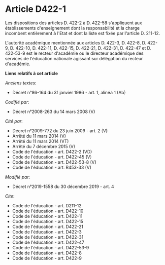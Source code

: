 # Article D422-1

Les dispositions des articles D. 422-2 à D. 422-58 s'appliquent aux établissements d'enseignement dont la responsabilité et
la charge incombent entièrement à l'Etat et dont la liste est fixée par l'article D. 211-12. 

L'autorité académique mentionnée aux articles D. 422-3, D. 422-8, D. 422-9, D. 422-10, D. 422-11, D. 422-15, D. 422-21, D.
422-31, D. 422-47 et D. 422-53-9 est le recteur d'académie ou le directeur académique des services de l'éducation nationale
agissant sur délégation du recteur d'académie.

**Liens relatifs à cet article**

_Anciens textes_:

  - Décret n°86-164 du 31 janvier 1986 - art. 1, alinéa 1 (Ab)

_Codifié par_:

  - Décret n°2008-263 du 14 mars 2008 (V)

_Cité par_:

  - Décret n°2009-772 du 23 juin 2009 - art. 2 (V)
  - Arrêté du 11 mars 2014 (V)
  - Arrêté du 11 mars 2014 (VT)
  - Arrêté du 7 décembre 2015 (V)
  - Code de l'éducation - art. D422-2 (VD)
  - Code de l'éducation - art. D422-45 (V)
  - Code de l'éducation - art. D422-53-8 (V)
  - Code de l'éducation - art. R453-33 (V)

_Modifié par_:

  - Décret n°2019-1558 du 30 décembre 2019 - art. 4

_Cite_:

  - Code de l'éducation - art. D211-12
  - Code de l'éducation - art. D422-10
  - Code de l'éducation - art. D422-11
  - Code de l'éducation - art. D422-15
  - Code de l'éducation - art. D422-21
  - Code de l'éducation - art. D422-3
  - Code de l'éducation - art. D422-31
  - Code de l'éducation - art. D422-47
  - Code de l'éducation - art. D422-53-9
  - Code de l'éducation - art. D422-8
  - Code de l'éducation - art. D422-9
